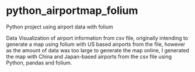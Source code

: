 # python_airportmap_folium
Python project using airport data with folium

Data Visualization of airport information from csv file, originally intending to generate a map using folium with US based airports from the file, however as the amount of data was too large to generate the map online, I generated the map with China and Japan-based airports from the csv file using Python, pandas and folium.
